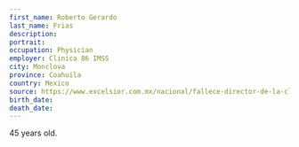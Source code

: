 ```yaml
---
first_name: Roberto Gerardo
last_name: Frias
description: 
portrait: 
occupation: Physician
employer: Clinica 86 IMSS
city: Monclova
province: Coahuila
country: Mexico
source: https://www.excelsior.com.mx/nacional/fallece-director-de-la-clinica-86-del-imss-en-monclova-por-covid-19/1377552
birth_date: 
death_date: 
---
```


45 years old.